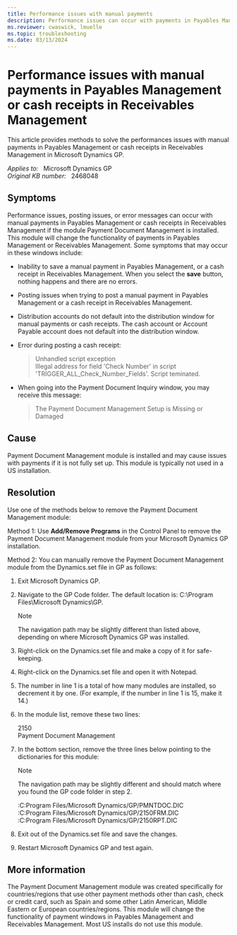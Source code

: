 ```yaml
---
title: Performance issues with manual payments
description: Performance issues can occur with payments in Payables Management and Receivables Management if the module Payment Document Management is installed.
ms.reviewer: cwaswick, lmuelle
ms.topic: troubleshooting
ms.date: 03/13/2024
---
```

# Performance issues with manual payments in Payables Management or cash receipts in Receivables Management

This article provides methods to solve the performances issues with manual payments in Payables Management or cash receipts in Receivables Management in Microsoft Dynamics GP.

_Applies to:_ &nbsp; Microsoft Dynamics GP  
_Original KB number:_ &nbsp; 2468048

## Symptoms

Performance issues, posting issues, or error messages can occur with manual payments in Payables Management or cash receipts in Receivables Management if the module Payment Document Management is installed. This module will change the functionality of payments in Payables Management or Receivables Management. Some symptoms that may occur in these windows include:

- Inability to save a manual payment in Payables Management, or a cash receipt in Receivables Management. When you select the **save** button, nothing happens and there are no errors.
- Posting issues when trying to post a manual payment in Payables Management or a cash receipt in Receivables Management.
- Distribution accounts do not default into the distribution window for manual payments or cash receipts. The cash account or Account Payable account does not default into the distribution window.
- Error during posting a cash receipt:

  > Unhandled script exception  
Illegal address for field 'Check Number' in script  
'TRIGGER_ALL_Check_Number_Fields'. Script teminated.

- When going into the Payment Document Inquiry window, you may receive this message:

  > The Payment Document Management Setup is Missing or Damaged

## Cause

Payment Document Management module is installed and may cause issues with payments if it is not fully set up. This module is typically not used in a US installation.

## Resolution

Use one of the methods below to remove the Payment Document Management module:

Method 1: Use **Add/Remove Programs** in the Control Panel to remove the Payment Document Management module from your Microsoft Dynamics GP installation.

Method 2: You can manually remove the Payment Document Management module from the Dynamics.set file in GP as follows:

1. Exit Microsoft Dynamics GP.
2. Navigate to the GP Code folder. The default location is: C:\Program Files\Microsoft Dynamics\GP.

   > [!NOTE]
   > The navigation path may be slightly different than listed above, depending on where Microsoft Dynamics GP was installed.

3. Right-click on the Dynamics.set file and make a copy of it for safe-keeping.
4. Right-click on the Dynamics.set file and open it with Notepad.
5. The number in line 1 is a total of how many modules are installed, so decrement it by one. (For example, if the number in line 1 is 15, make it 14.)
6. In the module list, remove these two lines:

   2150  
   Payment Document Management

7. In the bottom section, remove the three lines below pointing to the dictionaries for this module:

   > [!NOTE]
   > The navigation path may be slightly different and should match where you found the GP code folder in step 2.

    :C:Program Files/Microsoft Dynamics/GP/PMNTDOC.DIC  
    :C:Program Files/Microsoft Dynamics/GP/2150FRM.DIC  
    :C:Program Files/Microsoft Dynamics/GP/2150RPT.DIC
  
8. Exit out of the Dynamics.set file and save the changes.
9. Restart Microsoft Dynamics GP and test again.

## More information

The Payment Document Management module was created specifically for countries/regions that use other payment methods other than cash, check or credit card, such as Spain and some other Latin American, Middle Eastern or European countries/regions. This module will change the functionality of payment windows in Payables Management and Receivables Management. Most US installs do not use this module.
